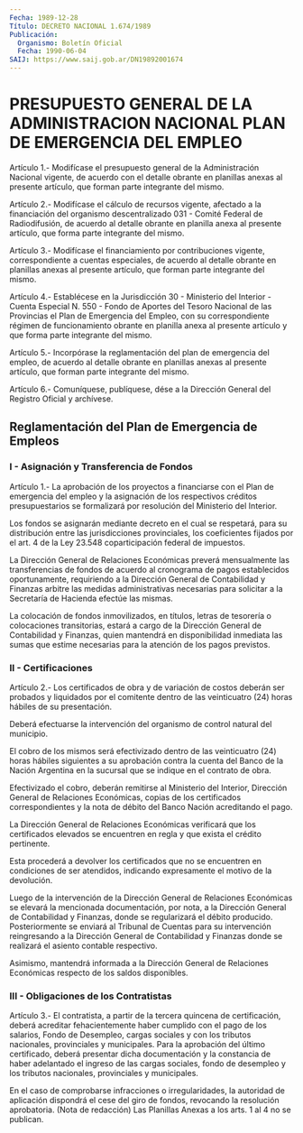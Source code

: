 ```yaml
---
Fecha: 1989-12-28
Título: DECRETO NACIONAL 1.674/1989
Publicación:
  Organismo: Boletín Oficial
  Fecha: 1990-06-04
SAIJ: https://www.saij.gob.ar/DN19892001674
---
```

# PRESUPUESTO GENERAL DE LA ADMINISTRACION NACIONAL PLAN DE EMERGENCIA DEL EMPLEO

<a id="1"></a>
Artículo 1.- Modifícase el presupuesto general de la Administración  Nacional vigente, de acuerdo con el detalle obrante en  planillas  anexas   al  presente  artículo,  que  forman  parte integrante del mismo.

<a id="2"></a>
Artículo  2.-  Modifícase  el  cálculo  de  recursos  vigente, afectado  a  la  financiación  del organismo descentralizado 031  - Comité Federal de Radiodifusión,  de  acuerdo al detalle obrante en planilla  anexa al presente artículo, que  forma  parte  integrante del mismo.

<a id="3"></a>
Artículo  3.-  Modifícase el financiamiento por contribuciones vigente,  correspondiente  a  cuentas  especiales,  de  acuerdo  al detalle obrante  en  planillas  anexas  al  presente  artículo, que forman parte integrante del mismo.

<a id="4"></a>
Artículo 4.- Establécese en la Jurisdicción 30 - Ministerio del Interior  -  Cuenta  Especial  N. 550 - Fondo de Aportes del Tesoro Nacional de las Provincias el Plan  de  Emergencia  del Empleo, con su  correspondiente régimen de funcionamiento obrante  en  planilla anexa  al presente artículo y que forma parte integrante del mismo.

<a id="5"></a>
Artículo  5.-  Incorpórase  la  reglamentación  del  plan  de emergencia  del  empleo, de acuerdo al detalle obrante en planillas anexas  al presente  artículo,  que  forman  parte  integrante  del mismo.

<a id="6"></a>
Artículo  6.-  Comuníquese,  publíquese,  dése  a la Dirección General del Registro Oficial y archívese.

## Reglamentación del Plan de Emergencia de Empleos

### I - Asignación y Transferencia de Fondos

<a id="1"></a>
Artículo  1.- La aprobación de los proyectos a financiarse con el Plan de emergencia del empleo y la asignación de los respectivos créditos  presupuestarios se formalizará por resolución del Ministerio del Interior.

Los fondos se asignarán  mediante  decreto en el cual se respetará, para  su  distribución entre las jurisdicciones  provinciales,  los coeficientes fijados por el art. 4 de la Ley 23.548 coparticipación federal de impuestos.

La Dirección  General de Relaciones Económicas preverá mensualmente las transferencias  de  fondos  de  acuerdo  al cronograma de pagos establecidos oportunamente, requiriendo a la Dirección  General  de Contabilidad    y  Finanzas  arbitre  las  medidas  administrativas necesarias para solicitar  a  la Secretaría de Hacienda efectúe las mismas.

La  colocación  de  fondos inmovilizados,  en  títulos,  letras  de tesorería  o  colocaciones  transitorias,  estará  a  cargo  de  la Dirección General  de  Contabilidad  y Finanzas, quien mantendrá en disponibilidad inmediata las sumas que  estime  necesarias  para la atención de los pagos previstos.

### II - Certificaciones

<a id="2"></a>
Artículo 2.- Los certificados de obra y de variación de costos deberán  ser  probados  y liquidados por el comitente dentro de las veinticuatro  (24)  horas  hábiles    de    su  presentación.

Deberá efectuarse la intervención del organismo  de control natural del municipio.

El cobro de los mismos será efectivizado dentro de las veinticuatro  (24) horas hábiles siguientes a su aprobación  contra la cuenta del Banco  de  la  Nación Argentina en la sucursal que se indique en el contrato de obra.

Efectivizado  el  cobro,  deberán    remitirse  al  Ministerio  del Interior,  Dirección General de Relaciones  Económicas,  copias  de los certificados  correspondientes  y  la  nota de débito del Banco Nación acreditando el pago.

La Dirección General de Relaciones Económicas  verificará  que  los certificados  elevados  se  encuentren  en  regla  y  que exista el crédito pertinente.

Esta procederá a devolver los certificados que no se encuentren  en condiciones  de  ser atendidos, indicando expresamente el motivo de la devolución.

Luego de la intervención  de  la  Dirección  General  de Relaciones Económicas se elevará la mencionada documentación, por  nota,  a la Dirección General de Contabilidad y Finanzas, donde se regularizará  el  débito  producido.  Posteriormente  se enviará al Tribunal  de  Cuentas  para  su  intervención  reingresando  a   la Dirección  General de Contabilidad y Finanzas donde se realizará el asiento contable respectivo.

Asimismo, mantendrá  informada a la Dirección General de Relaciones Económicas respecto de los saldos disponibles.

### III - Obligaciones de los Contratistas

<a id="3"></a>
Artículo 3.- El contratista, a partir de la tercera quincena de certificación,  deberá acreditar fehacientemente haber cumplido con el pago de los salarios,  Fondo de Desempleo, cargas sociales y con los  tributos  nacionales,  provinciales  y  municipales.  Para  la aprobación  del  último  certificado,    deberá    presentar  dicha documentación  y  la constancia de haber adelantado el  ingreso  de las cargas sociales,  fondo de desempleo y los tributos nacionales, provinciales y municipales.

En  el  caso  de comprobarse  infracciones  o  irregularidades,  la autoridad de aplicación  dispondrá  el  cese  del  giro  de fondos, revocando  la  resolución  aprobatoria.  (Nota  de  redacción)  Las Planillas Anexas a los arts. 1 al 4 no se publican.